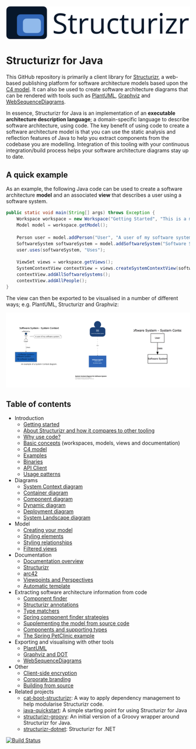![Structurizr](docs/images/structurizr-banner.png)

# Structurizr for Java

This GitHub repository is primarily a client library for [Structurizr](https://structurizr.com), a web-based publishing platform for software architecture models based upon the [C4 model](https://c4model.com). It can also be used to create software architecture diagrams that can be rendered with tools such as  [PlantUML](docs/plantuml.md), [Graphviz](docs/graphviz-and-dot.md) and [WebSequenceDiagrams](docs/websequencediagrams.md).

In essence, Structurizr for Java is an implementation of an __executable architecture description language__; a domain-specific language to describe software architecture, using code. The key benefit of using code to create a software architecture model is that you can use the static analysis and reflection features of Java to help you extract components from the codebase you are modelling. Integration of this tooling with your continuous integration/build process helps your software architecture diagrams stay up to date.

## A quick example

As an example, the following Java code can be used to create a software architecture __model__ and an associated __view__ that describes a user using a software system.

```java
public static void main(String[] args) throws Exception {
    Workspace workspace = new Workspace("Getting Started", "This is a model of my software system.");
    Model model = workspace.getModel();
    
    Person user = model.addPerson("User", "A user of my software system.");
    SoftwareSystem softwareSystem = model.addSoftwareSystem("Software System", "My software system.");
    user.uses(softwareSystem, "Uses");
    
    ViewSet views = workspace.getViews();
    SystemContextView contextView = views.createSystemContextView(softwareSystem, "SystemContext", "An example of a System Context diagram.");
    contextView.addAllSoftwareSystems();
    contextView.addAllPeople();
}
```

The view can then be exported to be visualised in a number of different ways; e.g. PlantUML, Structurizr and Graphviz:

![Views can be exported and visualised in many ways; e.g. PlantUML, Structurizr and Graphviz](docs/images/readme-1.png)

## Table of contents

* Introduction
    * [Getting started](docs/getting-started.md)
    * [About Structurizr and how it compares to other tooling](https://structurizr.com/help/about)
    * [Why use code?](https://structurizr.com/help/why-use-code)
    * [Basic concepts](https://structurizr.com/help/concepts) (workspaces, models, views and documentation)
    * [C4 model](https://c4model.com)
    * [Examples](https://structurizr.com/help/examples)
    * [Binaries](docs/binaries.md)
    * [API Client](docs/api-client.md)
    * [Usage patterns](docs/usage-patterns.md)
* Diagrams
    * [System Context diagram](docs/system-context-diagram.md)
    * [Container diagram](docs/container-diagram.md)
    * [Component diagram](docs/component-diagram.md)
    * [Dynamic diagram](docs/dynamic-diagram.md)
    * [Deployment diagram](docs/deployment-diagram.md)
    * [System Landscape diagram](docs/system-landscape-diagram.md)
* Model
	* [Creating your model](docs/model.md)
    * [Styling elements](docs/styling-elements.md)
    * [Styling relationships](docs/styling-relationships.md)
    * [Filtered views](docs/filtered-views.md)
* Documentation
    * [Documentation overview](docs/documentation.md)
    * [Structurizr](docs/documentation-structurizr.md)
    * [arc42](docs/documentation-arc42.md)
    * [Viewpoints and Perspectives](docs/documentation-viewpoints-and-perspectives.md)
    * [Automatic template](docs/documentation-automatic.md)
* Extracting software architecture information from code
    * [Component finder](docs/component-finder.md)
    * [Structurizr annotations](docs/structurizr-annotations.md)
    * [Type matchers](docs/type-matchers.md)
    * [Spring component finder strategies](docs/spring-component-finder-strategies.md)
    * [Supplementing the model from source code](docs/supplementing-from-source-code.md)
    * [Components and supporting types](docs/supporting-types.md)
    * [The Spring PetClinic example](docs/spring-petclinic.md)
* Exporting and visualising with other tools
    * [PlantUML](docs/plantuml.md)
    * [Graphviz and DOT](docs/graphviz-and-dot.md)
    * [WebSequenceDiagrams](docs/websequencediagrams.md)
* Other
    * [Client-side encryption](docs/client-side-encryption.md)
    * [Corporate branding](docs/corporate-branding.md)
    * [Building from source](docs/building.md)
* Related projects
    * [cat-boot-structurizr](https://github.com/Catalysts/cat-boot/tree/master/cat-boot-structurizr): A way to apply dependency management to help modularise Structurizr code.
    * [java-quickstart](https://github.com/structurizr/java-quickstart): A simple starting point for using Structurizr for Java
    * [structurizr-groovy](https://github.com/tidyjava/structurizr-groovy): An initial version of a Groovy wrapper around Structurizr for Java.
    * [structurizr-dotnet](https://github.com/structurizr/dotnet): Structurizr for .NET

[![Build Status](https://travis-ci.org/structurizr/java.svg?branch=master)](https://travis-ci.org/structurizr/java)

